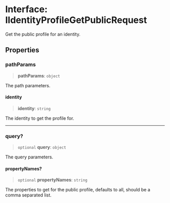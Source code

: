 # Interface: IIdentityProfileGetPublicRequest

Get the public profile for an identity.

## Properties

### pathParams

> **pathParams**: `object`

The path parameters.

#### identity

> **identity**: `string`

The identity to get the profile for.

***

### query?

> `optional` **query**: `object`

The query parameters.

#### propertyNames?

> `optional` **propertyNames**: `string`

The properties to get for the public profile, defaults to all, should be a comma separated list.
